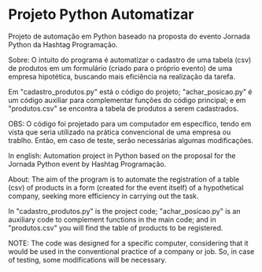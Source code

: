 # Projeto Python Automatizar
 Projeto de automação em Python baseado na proposta do evento Jornada Python da Hashtag Programação.
 
 Sobre: O intuito do programa é automatizar o cadastro de uma tabela (csv) de produtos em um formulário (criado para o próprio evento) de uma empresa hipotética, buscando mais eficiência na realização da tarefa. 

 Em "cadastro_produtos.py" está o código do projeto; "achar_posicao.py" é um código auxiliar para complementar funçôes do código principal; e em "produtos.csv" se encontra a tabela de produtos a serem cadastrados. 

 OBS: O código foi projetado para um computador em específico, tendo em vista que seria utilizado na prática convencional de uma empresa ou trablho. Então, em caso de teste, serão necessárias algumas modificações. 

 In english: 
 Automation project in Python based on the proposal for the Jornada Python event by Hashtag Programação. 
 
 About: The aim of the program is to automate the registration of a table (csv) of products in a form (created for the event itself) of a hypothetical company, seeking more efficiency in carrying out the task.

 In "cadastro_produtos.py" is the project code; "achar_posicao.py" is an auxiliary code to complement functions in the main code; and in "produtos.csv" you will find the table of products to be registered.

 NOTE: The code was designed for a specific computer, considering that it would be used in the conventional practice of a company or job. So, in case of testing, some modifications will be necessary.